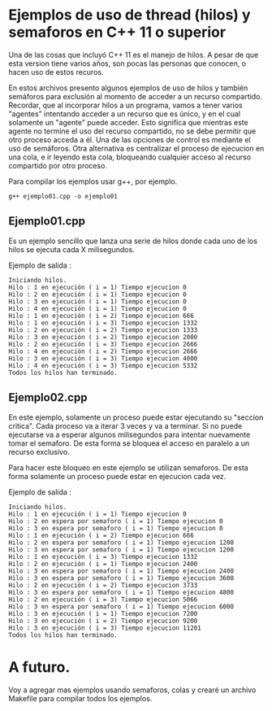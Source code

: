 # Ejemplos de uso de thread (hilos) y semaforos en C++ 11 o superior

Una de las cosas que incluyó C++ 11 es el manejo de hilos. A pesar de que esta version tiene varios años, son pocas las personas que conocen, o hacen uso de estos recuros.

En estos archivos presento algunos ejemplos de uso de hilos y también semáforos para exclusión al momento de acceder a un recurso compartido. Recordar, que al incorporar hilos a un programa, vamos a tener varios "agentes" intentando acceder a un recurso que es único, y en el cual solamente un "agente" puede acceder. Esto significa que mientras este agente no termine el uso del recurso compartido, no se debe permitir que otro proceso acceda a él. Una de las opciones de control es mediante el uso de semáforos. Otra alternativa es centralizar el proceso de ejecucion en una cola, e ir leyendo esta cola, bloqueando cualquier acceso al recurso compartido por otro proceso.

Para compilar los ejemplos usar g++, por ejemplo. 

```
g++ ejemplo01.cpp -o ejemplo01 
```


## Ejemplo01.cpp

Es un ejemplo sencillo que lanza una serie de hilos donde cada uno de los hilos se ejecuta cada X milisegundos.

Ejemplo de salida : 

```
Iniciando hilos. 
Hilo : 1 en ejecución ( i = 1) Tiempo ejecucion 0
Hilo : 2 en ejecución ( i = 1) Tiempo ejecucion 0
Hilo : 3 en ejecución ( i = 1) Tiempo ejecucion 0
Hilo : 4 en ejecución ( i = 1) Tiempo ejecucion 0
Hilo : 1 en ejecución ( i = 2) Tiempo ejecucion 666
Hilo : 1 en ejecución ( i = 3) Tiempo ejecucion 1332
Hilo : 2 en ejecución ( i = 2) Tiempo ejecucion 1333
Hilo : 3 en ejecución ( i = 2) Tiempo ejecucion 2000
Hilo : 2 en ejecución ( i = 3) Tiempo ejecucion 2666
Hilo : 4 en ejecución ( i = 2) Tiempo ejecucion 2666
Hilo : 3 en ejecución ( i = 3) Tiempo ejecucion 4000
Hilo : 4 en ejecución ( i = 3) Tiempo ejecucion 5332
Todos los hilos han terminado.
```

## Ejemplo02.cpp

En este ejemplo, solamente un proceso puede estar ejecutando su "seccion critica". Cada proceso va a iterar 3 veces y va a terminar. Si no puede ejecutarse va a esperar algunos milisegundos para intentar nuevamente tomar el semaforo. De esta forma se bloquea el acceso en paralelo a un recurso exclusivo. 

Para hacer este bloqueo en este ejemplo se utilizan semaforos. De esta forma solamente un proceso puede estar en ejecucion cada vez.

Ejemplo de salida : 

```
Iniciando hilos. 
Hilo : 1 en ejecución ( i = 1) Tiempo ejecucion 0
Hilo : 2 en espera por semaforo ( i = 1) Tiempo ejecucion 0
Hilo : 3 en espera por semaforo ( i = 1) Tiempo ejecucion 0
Hilo : 1 en ejecución ( i = 2) Tiempo ejecucion 666
Hilo : 2 en espera por semaforo ( i = 1) Tiempo ejecucion 1200
Hilo : 3 en espera por semaforo ( i = 1) Tiempo ejecucion 1200
Hilo : 1 en ejecución ( i = 3) Tiempo ejecucion 1332
Hilo : 2 en ejecución ( i = 1) Tiempo ejecucion 2400
Hilo : 3 en espera por semaforo ( i = 1) Tiempo ejecucion 2400
Hilo : 3 en espera por semaforo ( i = 1) Tiempo ejecucion 3600
Hilo : 2 en ejecución ( i = 2) Tiempo ejecucion 3733
Hilo : 3 en espera por semaforo ( i = 1) Tiempo ejecucion 4800
Hilo : 2 en ejecución ( i = 3) Tiempo ejecucion 5066
Hilo : 3 en espera por semaforo ( i = 1) Tiempo ejecucion 6000
Hilo : 3 en ejecución ( i = 1) Tiempo ejecucion 7200
Hilo : 3 en ejecución ( i = 2) Tiempo ejecucion 9200
Hilo : 3 en ejecución ( i = 3) Tiempo ejecucion 11201
Todos los hilos han terminado.
```

# A futuro.

Voy a agregar mas ejemplos usando semaforos, colas y crearé un archivo Makefile para compilar todos los ejemplos.